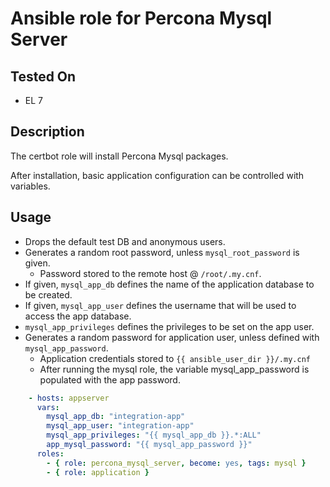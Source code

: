 # Ansible role for Percona Mysql Server

## Tested On

  * EL 7

## Description

The certbot role will install Percona Mysql packages.

After installation, basic application configuration can be controlled with variables.

## Usage

  * Drops the default test DB and anonymous users.
  * Generates a random root password, unless `mysql_root_password` is given. 
     * Password stored to the remote host @ `/root/.my.cnf`.
  * If given, `mysql_app_db` defines the name of the application database to be created.
  * If given, `mysql_app_user` defines the username that will be used to access the app database.
  * `mysql_app_privileges` defines the privileges to be set on the app user.
  * Generates a random password for application user, unless defined with `mysql_app_password`.
    * Application credentials stored to `{{ ansible_user_dir }}/.my.cnf`
    * After running the mysql role, the variable mysql_app_password is populated with the app password.

```yaml
    - hosts: appserver
      vars:
        mysql_app_db: "integration-app"
        mysql_app_user: "integration-app"
        mysql_app_privileges: "{{ mysql_app_db }}.*:ALL"
        app_mysql_password: "{{ mysql_app_password }}"
      roles:
        - { role: percona_mysql_server, become: yes, tags: mysql }
        - { role: application }
```
